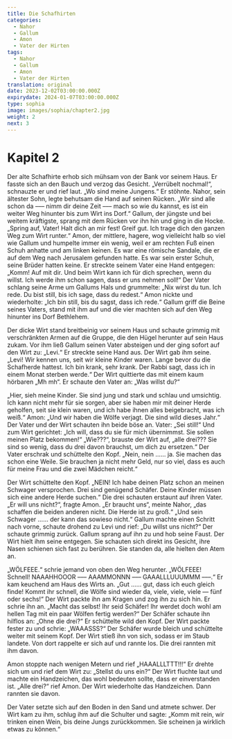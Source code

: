 ```yaml
---
title: Die Schafhirten
categories:
  - Nahor
  - Gallum
  - Amon
  - Vater der Hirten
tags:
  - Nahor
  - Gallum
  - Amon
  - Vater der Hirten
translation: original
date: 2023-12-02T03:00:00.000Z
expirydate: 2024-01-07T03:00:00.000Z
type: sophia
image: images/sophia/chapter2.jpg
weight: 2
next: 3
---
```


# Kapitel 2

Der alte Schafhirte erhob sich mühsam von der Bank vor seinem Haus.
Er fasste sich an den Bauch und verzog das Gesicht.
„Verrübelt nochmal!“, schnauzte er und rief laut.
„Wo sind meine Jungens.“
Er stöhnte.
Nahor, sein ältester Sohn, legte behutsam die Hand auf seinen Rücken.
„Wir sind alle schon da ––– nimm dir deine Zeit ––– mach so wie du kannst, es ist ein weiter Weg hinunter bis zum Wirt ins Dorf.“
Gallum, der jüngste und bei weitem kräftigste, sprang mit dem Rücken vor ihn hin und ging in die Hocke.
„Spring auf, Vater! Halt dich an mir fest! Greif gut.
Ich trage dich den ganzen Weg zum Wirt runter.“
Amon, der mittlere, hagere, wog vielleicht halb so viel wie Gallum und humpelte immer ein wenig, weil er am rechten Fuß einen Schuh anhatte und am linken keinen.
Es war eine römische Sandale, die er auf dem Weg nach Jerusalem gefunden hatte.
Es war sein erster Schuh, seine Brüder hatten keine.
Er streckte seinem Vater eine Hand entgegen:
„Komm! Auf mit dir.
Und beim Wirt kann ich für dich sprechen, wenn du willst.
Ich werde ihm schon sagen, dass er uns nehmen soll!“
Der Vater schlang seine Arme um Gallums Hals und grummelte:
„Nix wirst du tun.
Ich rede.
Du bist still, bis ich sage, dass du redest.“
Amon nickte und wiederholte:
„Ich bin still, bis du sagst, dass ich rede.“
Gallum griff die Beine seines Vaters, stand mit ihm auf und die vier machten sich auf den Weg hinunter ins Dorf Bethlehem.

Der dicke Wirt stand breitbeinig vor seinem Haus und schaute grimmig mit verschränkten Armen auf die Gruppe, die den Hügel herunter auf sein Haus zukam.
Vor ihm ließ Gallum seinen Vater absteigen und der ging sofort auf den Wirt zu:
„Levi.“
Er streckte seine Hand aus.
Der Wirt gab ihm seine.
„Levi! Wir kennen uns, seit wir kleine Kinder waren.
Lange bevor du die Schafherde hattest.
Ich bin krank, sehr krank.
Der Rabbi sagt, dass ich in einem Monat sterben werde.“
Der Wirt quittierte das mit einem kaum hörbaren „Mh mh“.
Er schaute den Vater an:
„Was willst du?“

„Hier, sieh meine Kinder.
Sie sind jung und stark und schlau und umsichtig.
Ich kann nicht mehr für sie sorgen, aber sie haben mir mit deiner Herde geholfen, seit sie klein waren, und ich habe ihnen alles beigebracht, was ich weiß.“
Amon: „Und wir haben die Wölfe verjagt.
Die sind wild dieses Jahr.“
Der Vater und der Wirt schauten ihn beide böse an.
Vater: „Sei still!“
Und zum Wirt gerichtet:
„Ich will, dass du sie für mich übernimmst.
Sie sollen meinen Platz bekommen!“
„Wie???“, brauste der Wirt auf, „alle drei???
Sie sind so wenig, dass du drei davon brauchst, um dich zu ersetzen.“
Der Vater erschrak und schüttelte den Kopf.
„Nein, nein ...... ja.
Sie machen das schon eine Weile.
Sie brauchen ja nicht mehr Geld, nur so viel, dass es auch für meine Frau und die zwei Mädchen reicht.“

Der Wirt schüttelte den Kopf.
„NEIN! Ich habe deinen Platz schon an meinen Schwager versprochen.
Drei sind genügend Schäfer.
Deine Kinder müssen sich eine andere Herde suchen.“
Die drei schauten erstaunt auf ihren Vater.
„Er will uns nicht?“, fragte Amon.
„Er braucht uns“, meinte Nahor,
„das schaffen die beiden anderen nicht.
Die Herde ist zu groß.“
„Und sein Schwager ...... der kann das sowieso nicht.“
Gallum machte einen Schritt nach vorne, schaute drohend zu Levi und rief: „Du willst uns nicht?“
Der schaute grimmig zurück.
Gallum sprang auf ihn zu und hob seine Faust.
Der Wirt hielt ihm seine entgegen.
Sie schauten sich direkt ins Gesicht, ihre Nasen schienen sich fast zu berühren.
Sie standen da, alle hielten den Atem an.

„WÖLFEEE.“
schrie jemand von oben den Weg herunter.
„WÖLFEEE! Schnell! NAAAHHOOOR ––– AAAMMONNN ––– GAAALLLUUUMMM –––.“
Er kam keuchend am Haus des Wirts an.
„Gut ...... gut, dass ich euch gleich finde! Kommt ihr schnell, die Wölfe sind wieder da, viele, viele, viele –– fünf oder sechs!“
Der Wirt packte ihn am Kragen und zog ihn zu sich hin.
Er schrie ihn an.
„Macht das selbst! Ihr seid Schäfer! Ihr werdet doch wohl am hellen Tag mit ein paar Wölfen fertig werden?“
Der Schäfer schaute ihn hilflos an:
„Ohne die drei?“
Er schüttelte wild den Kopf.
Der Wirt packte fester zu und schrie: „WAAASSS?“
Der Schäfer wurde bleich und schüttelte weiter mit seinem Kopf.
Der Wirt stieß ihn von sich, sodass er im Staub landete.
Von dort rappelte er sich auf und rannte los.
Die drei rannten mit ihm davon.

Amon stoppte nach wenigen Metern und rief „HAAALLLTTT!!!“
Er drehte sich um und rief dem Wirt zu:
„Stellst du uns ein?“
Der Wirt fluchte laut und machte ein Handzeichen, das wohl bedeuten sollte, dass er einverstanden ist.
„Alle drei?“
rief Amon.
Der Wirt wiederholte das Handzeichen.
Dann rannten sie davon.

Der Vater setzte sich auf den Boden in den Sand und atmete schwer.
Der Wirt kam zu ihm, schlug ihm auf die Schulter und sagte:
„Komm mit rein, wir trinken einen Wein, bis deine Jungs zurückkommen.
Sie scheinen ja wirklich etwas zu können.“
